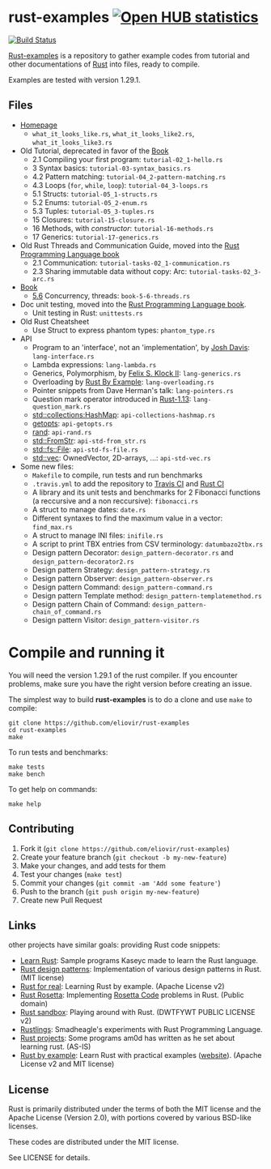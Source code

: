 rust-examples [![Open HUB statistics](https://www.openhub.net/p/rust-examples/widgets/project_thin_badge.gif)](https://www.openhub.net/p/rust-examples/)
=============

[![Build Status](http://travis-ci.org/eliovir/rust-examples.png?branch=master)](https://travis-ci.org/eliovir/rust-examples)

[Rust-examples](https://github.com/eliovir/rust-examples) is a repository to
gather example codes from tutorial and other documentations of
[Rust](http://www.rust-lang.org/) into files, ready to compile.

Examples are tested with version 1.29.1.

## Files

* [Homepage](http://www.rust-lang.org/)
    * `what_it_looks_like.rs`, `what_it_looks_like2.rs`, `what_it_looks_like3.rs`
* Old Tutorial, deprecated in favor of the [Book]
    * 2.1 Compiling your first program: `tutorial-02_1-hello.rs`
    * 3   Syntax basics: `tutorial-03-syntax_basics.rs`
    * 4.2 Pattern matching: `tutorial-04_2-pattern-matching.rs`
    * 4.3 Loops (`for`, `while`, `loop`): `tutorial-04_3-loops.rs`
    * 5.1 Structs: `tutorial-05_1-structs.rs`
    * 5.2 Enums: `tutorial-05_2-enum.rs`
    * 5.3 Tuples: `tutorial-05_3-tuples.rs`
    * 15  Closures: `tutorial-15-closure.rs`
    * 16  Methods, with *constructor*: `tutorial-16-methods.rs`
    * 17  Generics: `tutorial-17-generics.rs`
* Old Rust Threads and Communication Guide, moved into the [Rust Programming Language book](http://doc.rust-lang.org/book/concurrency.html)
    * 2.1 Communication: `tutorial-tasks-02_1-communication.rs`
    * 2.3 Sharing immutable data without copy: Arc: `tutorial-tasks-02_3-arc.rs`
* [Book]
    * [5.6](http://doc.rust-lang.org/book/concurrency.html#threads) Concurrency, threads: `book-5-6-threads.rs`
* Doc unit testing, moved into the [Rust Programming Language book](http://doc.rust-lang.org/book/testing.html).
    * Unit testing in Rust: `unittests.rs`
* Old Rust Cheatsheet
    * Use Struct to express phantom types: `phantom_type.rs`
* API
    * Program to an 'interface', not an 'implementation', by [Josh Davis](http://joshldavis.com/2013/07/01/program-to-an-interface-fool/): `lang-interface.rs`
    * Lambda expressions: `lang-lambda.rs`
    * Generics, Polymorphism, by [Felix S. Klock II](https://github.com/Rust-Meetup-Paris/Talks/tree/master/introduction_to_rust): `lang-generics.rs`
    * Overloading by [Rust By Example](http://rustbyexample.com/ops.html): `lang-overloading.rs`
    * Pointer snippets from Dave Herman's talk: `lang-pointers.rs`
    * Question mark operator introduced in [Rust-1.13](https://blog.rust-lang.org/2016/11/10/Rust-1.13.html): `lang-question_mark.rs`
    * [std::collections:HashMap](https://doc.rust-lang.org/std/collections/struct.HashMap.html): `api-collections-hashmap.rs`
    * [getopts](https://docs.rs/getopts/0.2.14/getopts/): `api-getopts.rs`
    * [rand](https://docs.rs/rand/0.3/rand/): `api-rand.rs`
    * [std::FromStr](https://doc.rust-lang.org/core/str/trait.FromStr.htmll): `api-std-from_str.rs`
    * [std::fs::File](http://doc.rust-lang.org/std/fs/struct.File.html): `api-std-fs-file.rs`
    * [std::vec](http://doc.rust-lang.org/std/vec/index.html): OwnedVector, 2D-arrays, ...: `api-std-vec.rs`
* Some new files:
    * `Makefile` to compile, run tests and run benchmarks
    * `.travis.yml` to add the repository to [Travis CI](https://travis-ci.org/eliovir/rust-examples) and [Rust CI](http://www.rust-ci.org/p/90/)
    * A library and its unit tests and benchmarks for 2 Fibonacci functions (a reccursive and a non reccursive): `fibonacci.rs`
    * A struct to manage dates: `date.rs`
    * Different syntaxes to find the maximum value in a vector: `find_max.rs`
    * A struct to manage INI files: `inifile.rs`
    * A script to print TBX entries from CSV terminology: `datumbazo2tbx.rs`
    * Design pattern Decorator: `design_pattern-decorator.rs` and `design_pattern-decorator2.rs`
    * Design pattern Strategy: `design_pattern-strategy.rs`
    * Design pattern Observer: `design_pattern-observer.rs`
    * Design pattern Command: `design_pattern-command.rs`
    * Design pattern Template method: `design_pattern-templatemethod.rs`
    * Design pattern Chain of Command: `design_pattern-chain_of_command.rs`
    * Design pattern Visitor: `design_pattern-visitor.rs`

[The Rust Reference Manual]: http://doc.rust-lang.org/rust.html
[Book]: http://doc.rust-lang.org/book/

# Compile and running it

You will need the version 1.29.1 of the rust compiler.
If you encounter problems, make sure you have the right version before creating an issue.

The simplest way to build **rust-examples** is to do a clone and use ``make`` to compile:


    git clone https://github.com/eliovir/rust-examples
    cd rust-examples
    make

To run tests and benchmarks:

    make tests
    make bench

To get help on commands:

    make help

## Contributing

1. Fork it (`git clone https://github.com/eliovir/rust-examples`)
2. Create your feature branch (`git checkout -b my-new-feature`)
3. Make your changes, and add tests for them
4. Test your changes (`make test`)
5. Commit your changes (`git commit -am 'Add some feature'`)
6. Push to the branch (`git push origin my-new-feature`)
7. Create new Pull Request

## Links

other projects have similar goals: providing Rust code snippets:

- [Learn Rust](https://github.com/kaseyc/Learn-Rust): Sample programs Kaseyc made to learn the Rust language.
- [Rust design patterns](https://github.com/jdavis/rust-design-patterns): Implementation of various design patterns in Rust. (MIT license)
- [Rust for real](https://github.com/FlaPer87/rust-for-real): Learning Rust by example. (Apache License v2)
- [Rust Rosetta](https://github.com/Hoverbear/rust-rosetta): Implementing [Rosetta Code](http://rosettacode.org/) problems in Rust. (Public domain)
- [Rust sandbox](https://github.com/rntz/rust-sandbox): Playing around with Rust. (DWTFYWT PUBLIC LICENSE v2)
- [Rustlings](https://github.com/smadhueagle/rustlings): Smadheagle's experiments with Rust Programming Language.
- [Rust projects](https://github.com/am0d/rust-projects): Some programs am0d has written as he set about learning rust. (AS-IS)
- [Rust by example](https://github.com/japaric/rust-by-example): Learn Rust with practical examples ([website](http://rustbyexample.com/)). (Apache License v2 and MIT license)

## License

Rust is primarily distributed under the terms of both the MIT license
and the Apache License (Version 2.0), with portions covered by various
BSD-like licenses.

These codes are distributed under the MIT license.

See LICENSE for details.
